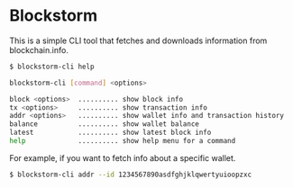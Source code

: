 # Blockstorm

This is a simple CLI tool that fetches and downloads information from blockchain.info.

```bash
$ blockstorm-cli help

blockstorm-cli [command] <options>

block <options>  .......... show block info
tx <options>     .......... show transaction info
addr <options>   .......... show wallet info and transaction history
balance          .......... show wallet balance
latest           .......... show latest block info
help             .......... show help menu for a command
```

For example, if you want to fetch info about a specific wallet.

```bash
$ blockstorm-cli addr --id 1234567890asdfghjklqwertyuioopzxc
```
